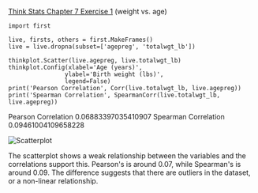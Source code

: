 [Think Stats Chapter 7 Exercise 1](http://greenteapress.com/thinkstats2/html/thinkstats2008.html#toc70) (weight vs. age)


    import first

    live, firsts, others = first.MakeFrames()
    live = live.dropna(subset=['agepreg', 'totalwgt_lb'])
    
    thinkplot.Scatter(live.agepreg, live.totalwgt_lb)
    thinkplot.Config(xlabel='Age (years)',
                    ylabel='Birth weight (lbs)',
                    legend=False)
    print('Pearson Correlation', Corr(live.totalwgt_lb, live.agepreg))
    print('Spearman Correlation', SpearmanCorr(live.totalwgt_lb, live.agepreg))
    
Pearson Correlation 0.06883397035410907
Spearman Correlation 0.09461004109658228

![Scatterplot](https://i.imgur.com/2VeEsE7.png)

The scatterplot shows a weak relationship between the variables and the correlations support this. Pearson's is around 0.07, while Spearman's is around 0.09. The difference suggests that there are outliers in the dataset, or a non-linear relationship.
